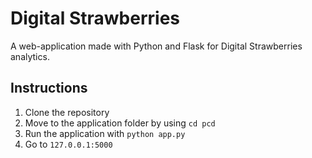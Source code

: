 # Digital Strawberries

A web-application made with Python and Flask for Digital Strawberries analytics.

## Instructions

1. Clone the repository
2. Move to the application folder by using `cd pcd`
3. Run the application with `python app.py`
4. Go to `127.0.0.1:5000`
